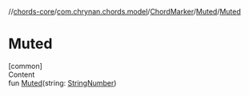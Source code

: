 //[chords-core](../../../../index.md)/[com.chrynan.chords.model](../../index.md)/[ChordMarker](../index.md)/[Muted](index.md)/[Muted](-muted.md)



# Muted  
[common]  
Content  
fun [Muted](-muted.md)(string: [StringNumber](../../-string-number/index.md))  



